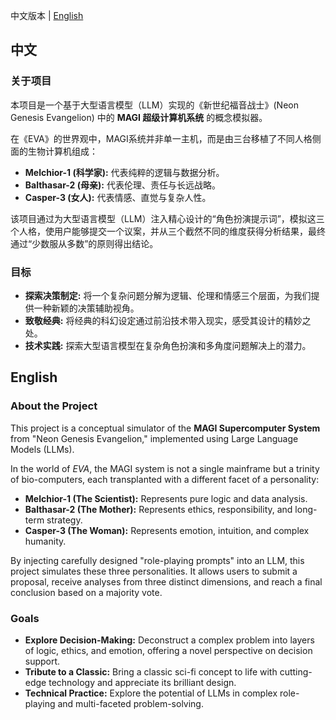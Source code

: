 中文版本 | [English](/README_en.md)


## 中文


### 关于项目

本项目是一个基于大型语言模型（LLM）实现的《新世纪福音战士》(Neon Genesis Evangelion) 中的 **MAGI 超级计算机系统** 的概念模拟器。

在《EVA》的世界观中，MAGI系统并非单一主机，而是由三台移植了不同人格侧面的生物计算机组成：



* **Melchior-1 (科学家):** 代表纯粹的逻辑与数据分析。
* **Balthasar-2 (母亲):** 代表伦理、责任与长远战略。
* **Casper-3 (女人):** 代表情感、直觉与复杂人性。

该项目通过为大型语言模型（LLM）注入精心设计的“角色扮演提示词”，模拟这三个人格，使用户能够提交一个议案，并从三个截然不同的维度获得分析结果，最终通过“少数服从多数”的原则得出结论。


### 目标



* **探索决策制定:** 将一个复杂问题分解为逻辑、伦理和情感三个层面，为我们提供一种新颖的决策辅助视角。
* **致敬经典:** 将经典的科幻设定通过前沿技术带入现实，感受其设计的精妙之处。
* **技术实践:** 探索大型语言模型在复杂角色扮演和多角度问题解决上的潜力。


## English


### About the Project

This project is a conceptual simulator of the **MAGI Supercomputer System** from "Neon Genesis Evangelion," implemented using Large Language Models (LLMs).

In the world of *EVA*, the MAGI system is not a single mainframe but a trinity of bio-computers, each transplanted with a different facet of a personality:



* **Melchior-1 (The Scientist):** Represents pure logic and data analysis.
* **Balthasar-2 (The Mother):** Represents ethics, responsibility, and long-term strategy.
* **Casper-3 (The Woman):** Represents emotion, intuition, and complex humanity.

By injecting carefully designed "role-playing prompts" into an LLM, this project simulates these three personalities. It allows users to submit a proposal, receive analyses from three distinct dimensions, and reach a final conclusion based on a majority vote.


### Goals



* **Explore Decision-Making:** Deconstruct a complex problem into layers of logic, ethics, and emotion, offering a novel perspective on decision support.
* **Tribute to a Classic:** Bring a classic sci-fi concept to life with cutting-edge technology and appreciate its brilliant design.
* **Technical Practice:** Explore the potential of LLMs in complex role-playing and multi-faceted problem-solving.
